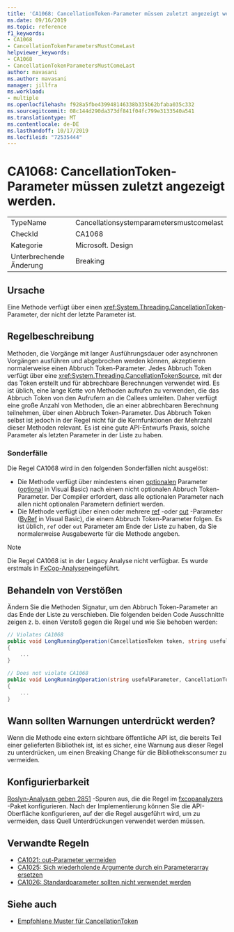 ```yaml
---
title: 'CA1068: CancellationToken-Parameter müssen zuletzt angezeigt werden.'
ms.date: 09/16/2019
ms.topic: reference
f1_keywords:
- CA1068
- CancellationTokenParametersMustComeLast
helpviewer_keywords:
- CA1068
- CancellationTokenParametersMustComeLast
author: mavasani
ms.author: mavasani
manager: jillfra
ms.workload:
- multiple
ms.openlocfilehash: f928a5fbe439948146338b335b62bfaba035c332
ms.sourcegitcommit: 08c144d290da373df841f04fc799e3133540a541
ms.translationtype: MT
ms.contentlocale: de-DE
ms.lasthandoff: 10/17/2019
ms.locfileid: "72535444"
---
```

# <a name="ca1068-cancellationtoken-parameters-must-come-last"></a>CA1068: CancellationToken-Parameter müssen zuletzt angezeigt werden.

|||
|-|-|
|TypeName|Cancellationsystemparametersmustcomelast|
|CheckId|CA1068|
|Kategorie|Microsoft. Design|
|Unterbrechende Änderung|Breaking|

## <a name="cause"></a>Ursache

Eine Methode verfügt über einen <xref:System.Threading.CancellationToken>-Parameter, der nicht der letzte Parameter ist.

## <a name="rule-description"></a>Regelbeschreibung

Methoden, die Vorgänge mit langer Ausführungsdauer oder asynchronen Vorgängen ausführen und abgebrochen werden können, akzeptieren normalerweise einen Abbruch Token-Parameter. Jedes Abbruch Token verfügt über eine <xref:System.Threading.CancellationTokenSource>, mit der das Token erstellt und für abbrechbare Berechnungen verwendet wird. Es ist üblich, eine lange Kette von Methoden aufrufen zu verwenden, die das Abbruch Token von den Aufrufern an die Callees umleiten. Daher verfügt eine große Anzahl von Methoden, die an einer abbrechbaren Berechnung teilnehmen, über einen Abbruch Token-Parameter. Das Abbruch Token selbst ist jedoch in der Regel nicht für die Kernfunktionen der Mehrzahl dieser Methoden relevant. Es ist eine gute API-Entwurfs Praxis, solche Parameter als letzten Parameter in der Liste zu haben.

### <a name="special-cases"></a>Sonderfälle
Die Regel CA1068 wird in den folgenden Sonderfällen nicht ausgelöst:
- Die Methode verfügt über mindestens einen [optionalen](https://docs.microsoft.com/dotnet/csharp/programming-guide/classes-and-structs/named-and-optional-arguments#optional-arguments) Parameter ([optional](https://docs.microsoft.com/dotnet/visual-basic/programming-guide/language-features/procedures/optional-parameters) in Visual Basic) nach einem nicht optionalen Abbruch Token-Parameter. Der Compiler erfordert, dass alle optionalen Parameter nach allen nicht optionalen Parametern definiert werden.
- Die Methode verfügt über einen oder mehrere [ref](https://docs.microsoft.com/dotnet/csharp/language-reference/keywords/ref) -oder [out](https://docs.microsoft.com/dotnet/csharp/language-reference/keywords/out-parameter-modifier) -Parameter ([ByRef](https://docs.microsoft.com/dotnet/visual-basic/language-reference/modifiers/byref) in Visual Basic), die einem Abbruch Token-Parameter folgen. Es ist üblich, `ref` oder `out` Parameter am Ende der Liste zu haben, da Sie normalerweise Ausgabewerte für die Methode angeben.

> [!NOTE]
> Die Regel CA1068 ist in der Legacy Analyse nicht verfügbar. Es wurde erstmals in [FxCop-Analysen](https://www.nuget.org/packages/Microsoft.CodeAnalysis.FxCopAnalyzers)eingeführt.

## <a name="how-to-fix-violations"></a>Behandeln von Verstößen

Ändern Sie die Methoden Signatur, um den Abbruch Token-Parameter an das Ende der Liste zu verschieben. Die folgenden beiden Code Ausschnitte zeigen z. b. einen Verstoß gegen die Regel und wie Sie behoben werden:

```csharp
// Violates CA1068
public void LongRunningOperation(CancellationToken token, string usefulParameter)
{
    ...
}
```

```csharp
// Does not violate CA1068
public void LongRunningOperation(string usefulParameter, CancellationToken token)
{
    ...
}
```

## <a name="when-to-suppress-warnings"></a>Wann sollten Warnungen unterdrückt werden?

Wenn die Methode eine extern sichtbare öffentliche API ist, die bereits Teil einer gelieferten Bibliothek ist, ist es sicher, eine Warnung aus dieser Regel zu unterdrücken, um einen Breaking Change für die Bibliotheksconsumer zu vermeiden.

## <a name="configurability"></a>Konfigurierbarkeit

[Roslyn-Analysen geben 2851](https://github.com/dotnet/roslyn-analyzers/issues/2851) -Spuren aus, die die Regel im [fxcopanalyzers](https://www.nuget.org/packages/Microsoft.CodeAnalysis.FxCopAnalyzers) -Paket konfigurieren. Nach der Implementierung können Sie die API-Oberfläche konfigurieren, auf der die Regel ausgeführt wird, um zu vermeiden, dass Quell Unterdrückungen verwendet werden müssen.

## <a name="related-rules"></a>Verwandte Regeln

- [CA1021: out-Parameter vermeiden](../code-quality/ca1021.md)
- [CA1025: Sich wiederholende Argumente durch ein Parameterarray ersetzen](../code-quality/ca1025.md)
- [CA1026: Standardparameter sollten nicht verwendet werden](../code-quality/ca1026.md)

## <a name="see-also"></a>Siehe auch

- [Empfohlene Muster für CancellationToken](https://devblogs.microsoft.com/premier-developer/recommended-patterns-for-cancellationtoken/)

